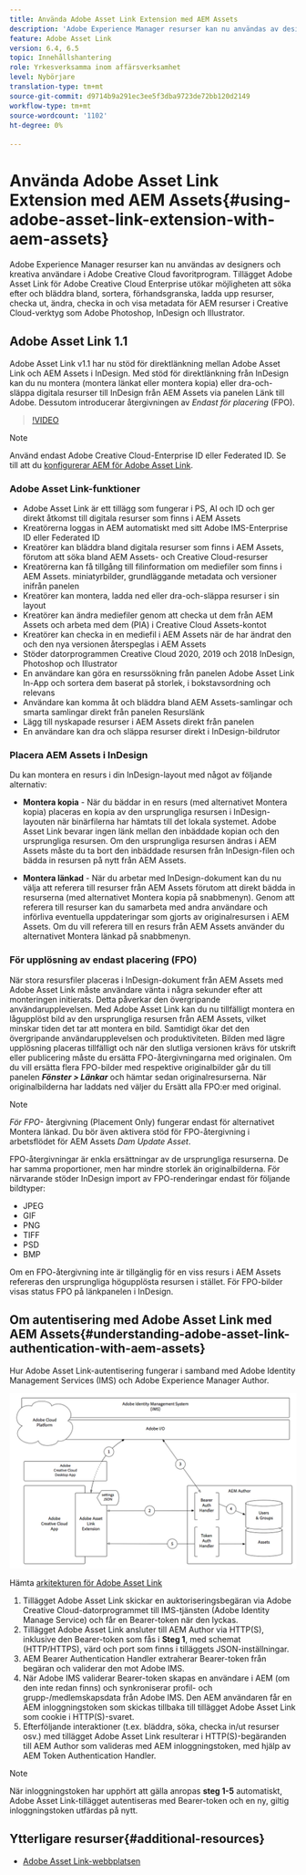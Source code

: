 ```yaml
---
title: Använda Adobe Asset Link Extension med AEM Assets
description: 'Adobe Experience Manager resurser kan nu användas av designers och kreativa användare i Adobe Creative Cloud favoritprogram. Tillägget Adobe Asset Link för Adobe Creative Cloud Enterprise utökar möjligheten att söka efter och bläddra bland, sortera, förhandsgranska, ladda upp resurser, checka ut, ändra, checka in och visa metadata för AEM resurser i Creative Cloud-verktyg som Adobe Photoshop, InDesign och Illustrator. '
feature: Adobe Asset Link
version: 6.4, 6.5
topic: Innehållshantering
role: Yrkesverksamma inom affärsverksamhet
level: Nybörjare
translation-type: tm+mt
source-git-commit: d9714b9a291ec3ee5f3dba9723de72bb120d2149
workflow-type: tm+mt
source-wordcount: '1102'
ht-degree: 0%

---
```



# Använda Adobe Asset Link Extension med AEM Assets{#using-adobe-asset-link-extension-with-aem-assets}

Adobe Experience Manager resurser kan nu användas av designers och kreativa användare i Adobe Creative Cloud favoritprogram. Tillägget Adobe Asset Link för Adobe Creative Cloud Enterprise utökar möjligheten att söka efter och bläddra bland, sortera, förhandsgranska, ladda upp resurser, checka ut, ändra, checka in och visa metadata för AEM resurser i Creative Cloud-verktyg som Adobe Photoshop, InDesign och Illustrator.


## Adobe Asset Link 1.1

Adobe Asset Link v1.1 har nu stöd för direktlänkning mellan Adobe Asset Link och AEM Assets i InDesign. Med stöd för direktlänkning från InDesign kan du nu montera (montera länkat eller montera kopia) eller dra-och-släppa digitala resurser till InDesign från AEM Assets via panelen Länk till Adobe. Dessutom introducerar återgivningen av *Endast för placering* (FPO).

>[!VIDEO](https://video.tv.adobe.com/v/28988/?quality=12&learn=on)

>[!NOTE]
>
>Använd endast Adobe Creative Cloud-Enterprise ID eller Federated ID. Se till att du [konfigurerar AEM för Adobe Asset Link](https://helpx.adobe.com/enterprise/admin-guide.html/enterprise/using/adobe-asset-link.ug.html).


### Adobe Asset Link-funktioner

* Adobe Asset Link är ett tillägg som fungerar i PS, AI och ID och ger direkt åtkomst till digitala resurser som finns i AEM Assets
* Kreatörerna loggas in AEM automatiskt med sitt Adobe IMS-Enterprise ID eller Federated ID
* Kreatörer kan bläddra bland digitala resurser som finns i AEM Assets, förutom att söka bland AEM Assets- och Creative Cloud-resurser
* Kreatörerna kan få tillgång till filinformation om mediefiler som finns i AEM Assets. miniatyrbilder, grundläggande metadata och versioner inifrån panelen
* Kreatörer kan montera, ladda ned eller dra-och-släppa resurser i sin layout
* Kreatörer kan ändra mediefiler genom att checka ut dem från AEM Assets och arbeta med dem (PIA) i Creative Cloud Assets-kontot
* Kreatörer kan checka in en mediefil i AEM Assets när de har ändrat den och den nya versionen återspeglas i AEM Assets
* Stöder datorprogrammen Creative Cloud 2020, 2019 och 2018 InDesign, Photoshop och Illustrator
* En användare kan göra en resurssökning från panelen Adobe Asset Link In-App och sortera dem baserat på storlek, i bokstavsordning och relevans
* Användare kan komma åt och bläddra bland AEM Assets-samlingar och smarta samlingar direkt från panelen Resurslänk
* Lägg till nyskapade resurser i AEM Assets direkt från panelen
* En användare kan dra och släppa resurser direkt i InDesign-bildrutor

### Placera AEM Assets i InDesign

Du kan montera en resurs i din InDesign-layout med något av följande alternativ:

* **Montera kopia**  - När du bäddar in en resurs (med alternativet Montera kopia) placeras en kopia av den ursprungliga resursen i InDesign-layouten när binärfilerna har hämtats till det lokala systemet. Adobe Asset Link bevarar ingen länk mellan den inbäddade kopian och den ursprungliga resursen. Om den ursprungliga resursen ändras i AEM Assets måste du ta bort den inbäddade resursen från InDesign-filen och bädda in resursen på nytt från AEM Assets.

* **Montera länkad**  - När du arbetar med InDesign-dokument kan du nu välja att referera till resurser från AEM Assets förutom att direkt bädda in resurserna (med alternativet Montera kopia på snabbmenyn). Genom att referera till resurser kan du samarbeta med andra användare och införliva eventuella uppdateringar som gjorts av originalresursen i AEM Assets. Om du vill referera till en resurs från AEM Assets använder du alternativet Montera länkad på snabbmenyn.

### För upplösning av endast placering (FPO)

När stora resursfiler placeras i InDesign-dokument från AEM Assets med Adobe Asset Link måste användare vänta i några sekunder efter att monteringen initierats. Detta påverkar den övergripande användarupplevelsen. Med Adobe Asset Link kan du nu tillfälligt montera en lågupplöst bild av den ursprungliga resursen från AEM Assets, vilket minskar tiden det tar att montera en bild. Samtidigt ökar det den övergripande användarupplevelsen och produktiviteten. Bilden med lägre upplösning placeras tillfälligt och när den slutliga versionen krävs för utskrift eller publicering måste du ersätta FPO-återgivningarna med originalen. Om du vill ersätta flera FPO-bilder med respektive originalbilder går du till panelen **_Fönster > Länkar_** och hämtar sedan originalresurserna. När originalbilderna har laddats ned väljer du Ersätt alla FPO:er med original.

>[!NOTE]
>
> *För FPO-* återgivning (Placement Only) fungerar endast för alternativet Montera länkad. Du bör även aktivera stöd för FPO-återgivning i arbetsflödet för AEM Assets *Dam Update Asset*.

FPO-återgivningar är enkla ersättningar av de ursprungliga resurserna. De har samma proportioner, men har mindre storlek än originalbilderna. För närvarande stöder InDesign import av FPO-renderingar endast för följande bildtyper:

* JPEG
* GIF
* PNG
* TIFF
* PSD
* BMP

Om en FPO-återgivning inte är tillgänglig för en viss resurs i AEM Assets refereras den ursprungliga högupplösta resursen i stället. För FPO-bilder visas status FPO på länkpanelen i InDesign.

## Om autentisering med Adobe Asset Link med AEM Assets{#understanding-adobe-asset-link-authentication-with-aem-assets}

Hur Adobe Asset Link-autentisering fungerar i samband med Adobe Identity Management Services (IMS) och Adobe Experience Manager Author.

![Adobe Asset Link Architecture](assets/adobe-asset-link-article-understand.png)

Hämta [arkitekturen för Adobe Asset Link](assets/adobe-asset-link-article-understand-1.png)

1. Tillägget Adobe Asset Link skickar en auktoriseringsbegäran via Adobe Creative Cloud-datorprogrammet till IMS-tjänsten (Adobe Identity Manage Service) och får en Bearer-token när den lyckas.
2. Tillägget Adobe Asset Link ansluter till AEM Author via HTTP(S), inklusive den Bearer-token som fås i **Steg 1**, med schemat (HTTP/HTTPS), värd och port som finns i tilläggets JSON-inställningar.
3. AEM Bearer Authentication Handler extraherar Bearer-token från begäran och validerar den mot Adobe IMS.
4. När Adobe IMS validerar Bearer-token skapas en användare i AEM (om den inte redan finns) och synkroniserar profil- och grupp-/medlemskapsdata från Adobe IMS. Den AEM användaren får en AEM inloggningstoken som skickas tillbaka till tillägget Adobe Asset Link som cookie i HTTP(S)-svaret.
5. Efterföljande interaktioner (t.ex. bläddra, söka, checka in/ut resurser osv.) med tillägget Adobe Asset Link resulterar i HTTP(S)-begäranden till AEM Author som valideras med AEM inloggningstoken, med hjälp av AEM Token Authentication Handler.

>[!NOTE]
>
>När inloggningstoken har upphört att gälla anropas **steg 1-5** automatiskt, Adobe Asset Link-tillägget autentiseras med Bearer-token och en ny, giltig inloggningstoken utfärdas på nytt.

## Ytterligare resurser{#additional-resources}

* [Adobe Asset Link-webbplatsen](https://www.adobe.com/creativecloud/business/enterprise/adobe-asset-link.html)